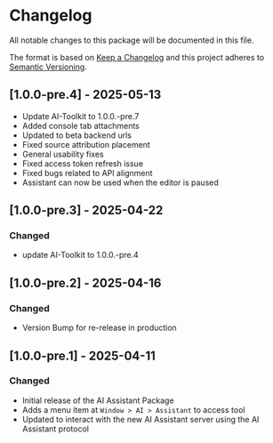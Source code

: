 # Changelog
All notable changes to this package will be documented in this file.

The format is based on [Keep a Changelog](http://keepachangelog.com/en/1.0.0/)
and this project adheres to [Semantic Versioning](http://semver.org/spec/v2.0.0.html).

## [1.0.0-pre.4] - 2025-05-13
- Update AI-Toolkit to 1.0.0.-pre.7
- Added console tab attachments
- Updated to beta backend urls
- Fixed source attribution placement
- General usability fixes
- Fixed access token refresh issue
- Fixed bugs related to API alignment
- Assistant can now be used when the editor is paused

## [1.0.0-pre.3] - 2025-04-22

### Changed
- update AI-Toolkit to 1.0.0.-pre.4

## [1.0.0-pre.2] - 2025-04-16

### Changed
- Version Bump for re-release in production

## [1.0.0-pre.1] - 2025-04-11

### Changed
- Initial release of the AI Assistant Package
- Adds a menu item at `Window > AI > Assistant` to access tool
- Updated to interact with the new AI Assistant server using the AI Assistant protocol
